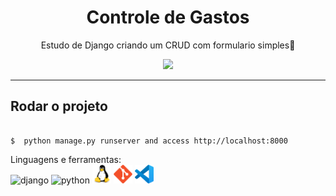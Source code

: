 <h1 align="center"> Controle de Gastos</h1>

<p align="center">Estudo de Django criando um CRUD com formulario simples🤖</p>
<div align="center">
  <img src="https://user-images.githubusercontent.com/92112596/137042861-70c6f12e-0336-4250-a6a6-f5618fb8b0dc.gif" />
</div>


<hr />

## Rodar o projeto 
```

$  python manage.py runserver and access http://localhost:8000

```


<p align="left">
Linguagens e ferramentas: <br />
<img src="https://cdn.jsdelivr.net/gh/devicons/devicon/icons/django/django-original.svg" alt="django" width="30" height="30"/> 
<img src="https://cdn.jsdelivr.net/gh/devicons/devicon/icons/python/python-original-wordmark.svg" alt="python" width="30" height="30"/>
<img src="https://raw.githubusercontent.com/devicons/devicon/master/icons/linux/linux-original.svg" alt="linux" width="30" height="30" />
<img src="https://raw.githubusercontent.com/devicons/devicon/master/icons/git/git-original.svg" alt="git" width="30" height="30"/>
<img src="https://raw.githubusercontent.com/github/explore/80688e429a7d4ef2fca1e82350fe8e3517d3494d/topics/visual-studio-code/visual-studio-code.png" alt="perl" width="30" height="30" />
